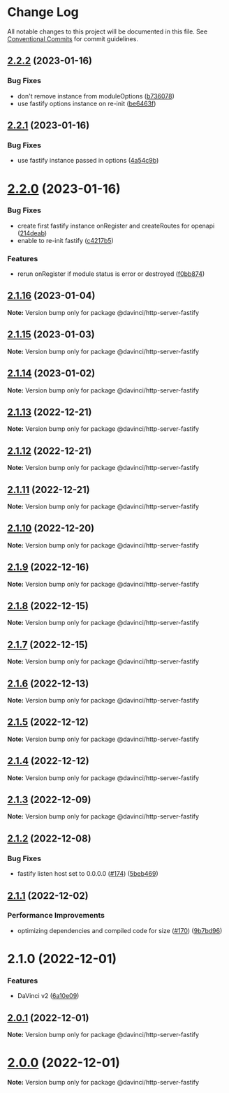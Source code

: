 # Change Log

All notable changes to this project will be documented in this file.
See [Conventional Commits](https://conventionalcommits.org) for commit guidelines.

## [2.2.2](https://github.com/HPInc/davinci/compare/@davinci/http-server-fastify@2.2.1...@davinci/http-server-fastify@2.2.2) (2023-01-16)


### Bug Fixes

* don't remove instance from moduleOptions ([b736078](https://github.com/HPInc/davinci/commit/b73607862be2c14f357f2a04220e4587b8f50a18))
* use fastify options instance on re-init ([be6463f](https://github.com/HPInc/davinci/commit/be6463f1d32d68289b641d770011b3c6edb33fd5))





## [2.2.1](https://github.com/HPInc/davinci/compare/@davinci/http-server-fastify@2.2.0...@davinci/http-server-fastify@2.2.1) (2023-01-16)


### Bug Fixes

* use fastify instance passed in options ([4a54c9b](https://github.com/HPInc/davinci/commit/4a54c9b28226312d82585cc314a58f00bb3b9849))





# [2.2.0](https://github.com/HPInc/davinci/compare/@davinci/http-server-fastify@2.1.16...@davinci/http-server-fastify@2.2.0) (2023-01-16)


### Bug Fixes

* create first fastify instance onRegister and createRoutes for openapi ([214deab](https://github.com/HPInc/davinci/commit/214deab120c91f3a8cd01b07888dcd64798ca0c9))
* enable to re-init fastify ([c4217b5](https://github.com/HPInc/davinci/commit/c4217b5a750095b52283be9a4cb31bb6db944767))


### Features

* rerun onRegister if module status is error or destroyed ([f0bb874](https://github.com/HPInc/davinci/commit/f0bb8743dbbfb4ab1650635eb1df4b7e3d1bb18f))





## [2.1.16](https://github.com/HPInc/davinci/compare/@davinci/http-server-fastify@2.1.15...@davinci/http-server-fastify@2.1.16) (2023-01-04)

**Note:** Version bump only for package @davinci/http-server-fastify





## [2.1.15](https://github.com/HPInc/davinci/compare/@davinci/http-server-fastify@2.1.14...@davinci/http-server-fastify@2.1.15) (2023-01-03)

**Note:** Version bump only for package @davinci/http-server-fastify





## [2.1.14](https://github.com/HPInc/davinci/compare/@davinci/http-server-fastify@2.1.13...@davinci/http-server-fastify@2.1.14) (2023-01-02)

**Note:** Version bump only for package @davinci/http-server-fastify





## [2.1.13](https://github.com/HPInc/davinci/compare/@davinci/http-server-fastify@2.1.12...@davinci/http-server-fastify@2.1.13) (2022-12-21)

**Note:** Version bump only for package @davinci/http-server-fastify





## [2.1.12](https://github.com/HPInc/davinci/compare/@davinci/http-server-fastify@2.1.11...@davinci/http-server-fastify@2.1.12) (2022-12-21)

**Note:** Version bump only for package @davinci/http-server-fastify





## [2.1.11](https://github.com/HPInc/davinci/compare/@davinci/http-server-fastify@2.1.10...@davinci/http-server-fastify@2.1.11) (2022-12-21)

**Note:** Version bump only for package @davinci/http-server-fastify





## [2.1.10](https://github.com/HPInc/davinci/compare/@davinci/http-server-fastify@2.1.9...@davinci/http-server-fastify@2.1.10) (2022-12-20)

**Note:** Version bump only for package @davinci/http-server-fastify





## [2.1.9](https://github.com/HPInc/davinci/compare/@davinci/http-server-fastify@2.1.8...@davinci/http-server-fastify@2.1.9) (2022-12-16)

**Note:** Version bump only for package @davinci/http-server-fastify





## [2.1.8](https://github.com/HPInc/davinci/compare/@davinci/http-server-fastify@2.1.7...@davinci/http-server-fastify@2.1.8) (2022-12-15)

**Note:** Version bump only for package @davinci/http-server-fastify





## [2.1.7](https://github.com/HPInc/davinci/compare/@davinci/http-server-fastify@2.1.6...@davinci/http-server-fastify@2.1.7) (2022-12-15)

**Note:** Version bump only for package @davinci/http-server-fastify





## [2.1.6](https://github.com/HPInc/davinci/compare/@davinci/http-server-fastify@2.1.5...@davinci/http-server-fastify@2.1.6) (2022-12-13)

**Note:** Version bump only for package @davinci/http-server-fastify





## [2.1.5](https://github.com/HPInc/davinci/compare/@davinci/http-server-fastify@2.1.4...@davinci/http-server-fastify@2.1.5) (2022-12-12)

**Note:** Version bump only for package @davinci/http-server-fastify





## [2.1.4](https://github.com/HPInc/davinci/compare/@davinci/http-server-fastify@2.1.3...@davinci/http-server-fastify@2.1.4) (2022-12-12)

**Note:** Version bump only for package @davinci/http-server-fastify





## [2.1.3](https://github.com/HPInc/davinci/compare/@davinci/http-server-fastify@2.1.2...@davinci/http-server-fastify@2.1.3) (2022-12-09)

**Note:** Version bump only for package @davinci/http-server-fastify





## [2.1.2](https://github.com/HPInc/davinci/compare/@davinci/http-server-fastify@2.1.1...@davinci/http-server-fastify@2.1.2) (2022-12-08)


### Bug Fixes

* fastify listen host set to 0.0.0.0 ([#174](https://github.com/HPInc/davinci/issues/174)) ([5beb469](https://github.com/HPInc/davinci/commit/5beb469a749a19f41ee0dd5e61ab48a145f394cb))





## [2.1.1](https://github.com/HPInc/davinci/compare/@davinci/http-server-fastify@2.1.0...@davinci/http-server-fastify@2.1.1) (2022-12-02)


### Performance Improvements

* optimizing dependencies and compiled code for size ([#170](https://github.com/HPInc/davinci/issues/170)) ([9b7bd96](https://github.com/HPInc/davinci/commit/9b7bd96654479b8dd03faeb56e70476b15d4420f))





# 2.1.0 (2022-12-01)


### Features

* DaVinci v2 ([6a10e09](https://github.com/HPInc/davinci/commit/6a10e09e22c8561ee8d54c93d4fb8c7fe0d564a9))





## [2.0.1](https://github.com/HPInc/davinci/compare/@davinci/http-server-fastify@2.0.0-next.26...@davinci/http-server-fastify@2.0.1) (2022-12-01)

**Note:** Version bump only for package @davinci/http-server-fastify





# [2.0.0](https://github.com/HPInc/davinci/compare/@davinci/http-server-fastify@2.0.0-next.26...@davinci/http-server-fastify@2.0.0) (2022-12-01)

**Note:** Version bump only for package @davinci/http-server-fastify
